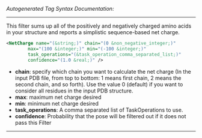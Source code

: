 <!-- THIS IS AN AUTOGENERATED FILE: Don't edit it directly, instead change the schema definition in the code itself. -->

_Autogenerated Tag Syntax Documentation:_

---
This filter sums up all of the positively and negatively charged amino acids in your structure and reports a simplistic sequence-based net charge.

```xml
<NetCharge name="(&string;)" chain="(0 &non_negative_integer;)"
        max="(100 &integer;)" min="(-100 &integer;)"
        task_operations="(&task_operation_comma_separated_list;)"
        confidence="(1.0 &real;)" />
```

-   **chain**: specify which chain you want to calculate the net charge (In the input PDB file, from top to bottom: 1 means first chain, 2 means the second chain, and so forth). Use the value 0 (default) if you want to consider all residues in the input PDB structure.
-   **max**: maximum net charge desired
-   **min**: minimum net charge desired
-   **task_operations**: A comma separated list of TaskOperations to use.
-   **confidence**: Probability that the pose will be filtered out if it does not pass this Filter

---
